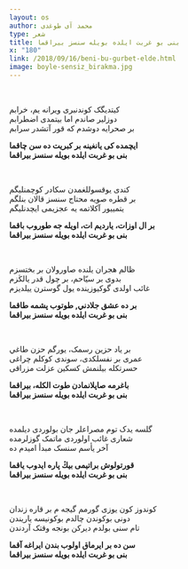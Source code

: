 ```yaml
---
layout: os
author: محمد آی طوغدی
type: شعر
title: بنی بو غربت ایلده بویله سنسز بيراقما  
x: "180"
link: /2018/09/16/beni-bu-gurbet-elde.html
image: boyle-sensiz_birakma.jpg
---
```


<br/>

کيتديگک کوندنبری ویرانه يم، ﺧﺮﺍبم  
دوزلير صاندم اما بیتمدی اضطرابم  
بر صحرايه دوشدم كه قور آتشدر سرابم  

__ایچمده كی يانغينه بر کبریت ده سن چاقما  
بنی بو غربت ایلده بویله سنسز بيراقما__  

<br/>

کندی يوقسوللغمدن سکادر کوچمنليگم  
بر قطره صويه محتاج سنسز قالان بنلگم  
يتمييور آکلاتمه يه عجزیمی ايچدنليگم  

__بر ال اوزات، يارديم ات، اویله جه طوروب باقما  
بنی بو غربت ایلده بویله سنسز بيراقما__  

<br/>

ظالم هجران يلنده صاورولان بر بختسزم  
بدوی بر ﺳﻴّﺎحم، بر چول قدر يالڭزم  
غائب اولدی گوكيوزینده يول گوسترن ييلديزم  

__بر ده عشق جلادني, طوتوب پشمه طاقما   
بنی بو غربت ایلده بویله سنسز بيراقما__  

<br/>

بر یاد حزین رسمک، یورگم حزن طاغي  
ﻋﻤﺮی بر نفسلكدی، سوندی کوکلم چراغی  
حسرتکله بیلنمش كسكین عزلت مزراقی   

__باغرمه صاپلانمادن طوت الکله، بيراقما  
بنی بو غربت ایلده بویله سنسز بيراقما__  

<br/>

گلسه يدک توم مصراعلر جان بولوردی دیلمده  
شعاری غائب اولوردی ماتمک گوزلرمده  
آخر یأسم سنسک مبدأ اميدم ده  

__قورتولوش براتیمی بیڭ پاره ایدوب یاقما  
بنی بو غربت ایلده بویله سنسز بيراقما__  

<br/>

کوندوز کون یوزی گورمم گيجه م بر قاره زندان  
دونی بوکوندن چالدم بوکونيسه ياريندن  
تام سنی بولدم دیركن بونجه وقتک آردندن  

__سن ده بر ایرماق اولوب بندن ايراغه آقما  
بنی بو غربت ایلده بویله سنسز بيراقما__  

